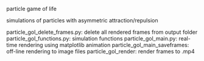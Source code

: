 particle game of life

simulations of particles with asymmetric attraction/repulsion

  particle_gol_delete_frames.py: delete all rendered frames from output folder
  particle_gol_functions.py: simulation functions
  particle_gol_main.py: real-time rendering using matplotlib animation
  particle_gol_main_saveframes: off-line rendering to image files
  particle_gol_render: render frames to .mp4
